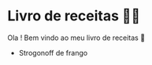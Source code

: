 # Livro de receitas :man_cook:

Ola ! Bem vindo ao meu livro de receitas :wave:

- Strogonoff de frango
